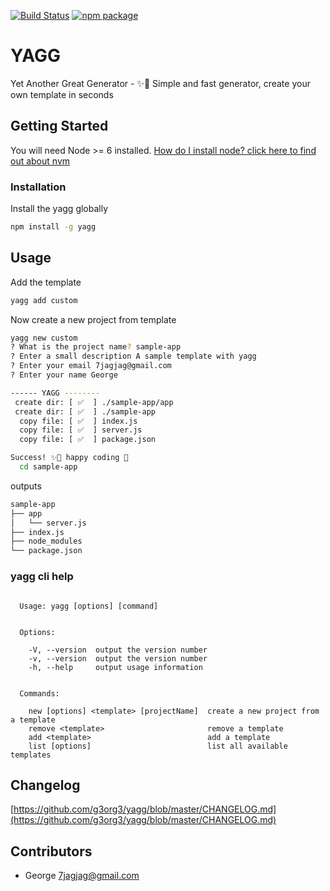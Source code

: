 [![Build Status][travis]][travis-url]
[![npm package][npm-image]](npm-url)

# YAGG
Yet Another Great Generator - 
✨🚀 Simple and fast generator, create your own template in seconds

## Getting Started
You will need Node >= 6 installed. [How do I install node? click here to find out about nvm](https://github.com/creationix/nvm#installation)

### Installation
Install the yagg globally
```sh
npm install -g yagg
```

## Usage
Add the template
```sh
yagg add custom
```

Now create a new project from template
```sh
yagg new custom
? What is the project name? sample-app
? Enter a small description A sample template with yagg
? Enter your email 7jagjag@gmail.com
? Enter your name George

------ YAGG --------
 create dir: [ ✅  ] ./sample-app/app
 create dir: [ ✅  ] ./sample-app
  copy file: [ ✅  ] index.js
  copy file: [ ✅  ] server.js
  copy file: [ ✅  ] package.json

Success! ✨🌟 happy coding 🎉
  cd sample-app
```

outputs
```sh
sample-app
├── app
│   └── server.js
├── index.js
├── node_modules
└── package.json
```

### yagg cli help
```

  Usage: yagg [options] [command]


  Options:

    -V, --version  output the version number
    -v, --version  output the version number
    -h, --help     output usage information


  Commands:

    new [options] <template> [projectName]  create a new project from a template
    remove <template>                       remove a template
    add <template>                          add a template
    list [options]                          list all available templates
```

## Changelog
[https://github.com/g3org3/yagg/blob/master/CHANGELOG.md](https://github.com/g3org3/yagg/blob/master/CHANGELOG.md)

## Contributors
* George <7jagjag@gmail.com>

[travis]: https://travis-ci.org/g3org3/yagg.svg?branch=master
[travis-url]: https://travis-ci.org/g3org3/yagg
[npm-image]: https://img.shields.io/npm/v/yagg.svg?style=flat-square
[npm-url]: https://www.npmjs.org/package/yagg
